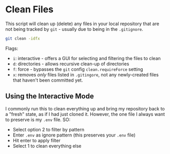 # Clean Files

This script will clean up (delete) any files in your local repository that are not being tracked by `git` - usually due to being in the `.gitignore`.

```bash
git clean -idfx
```

Flags:

- `i`: interactive - offers a GUI for selecting and filtering the files to clean
- `d`: directories - allows recursive clean-up of directories
- `f`: force - bypasses the `git` config `clean.requireForce` setting
- `x`: removes _only_ files listed in `.gitingore`, not any newly-created files that haven't been committed yet.

## Using the Interactive Mode

I commonly run this to clean everything up and bring my repository back to a "fresh" state, as if I had just cloned it. However, the one file I always want to preserve is my `.env` file. SO:

- Select option 2 to filter by pattern
- Enter `.env` as ignore pattern (this preserves your `.env` file)
- Hit enter to apply filter
- Select 1 to clean everything else
